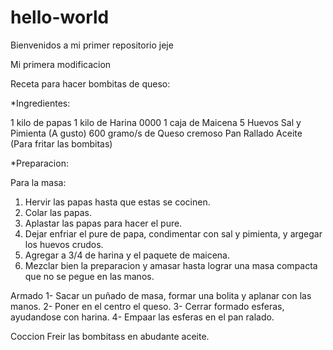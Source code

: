# hello-world
Bienvenidos a mi primer repositorio jeje 

Mi primera modificacion

Receta para hacer bombitas de queso:

*Ingredientes:

1 kilo de papas
1 kilo de Harina 0000
1 caja de Maicena
5 Huevos
Sal y Pimienta (A gusto)
600 gramo/s de Queso cremoso
Pan Rallado
Aceite (Para fritar las bombitas)

*Preparacion:

Para la masa:
1) Hervir las papas hasta que estas se cocinen.
2) Colar las papas.
3) Aplastar las papas para hacer el pure.
4) Dejar enfriar el pure de papa, condimentar con sal y pimienta, y argegar los huevos crudos.
5) Agregar a 3/4 de harina y el paquete de maicena.
6) Mezclar bien la preparacion y amasar hasta lograr una masa compacta que no se pegue en las manos.

Armado
1- Sacar un puñado de masa, formar una bolita y aplanar con las manos.
2- Poner en el centro el queso.
3- Cerrar formado esferas, ayudandose con harina.
4- Empaar las esferas en el pan ralado.

Coccion
Freir las bombitass en abudante aceite.
